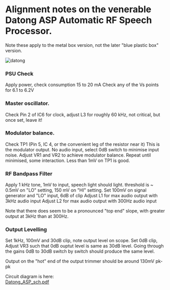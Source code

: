 # Alignment notes on the venerable Datong ASP Automatic RF Speech Processor.

Note these apply to the metal box version, not the later "blue plastic box" version.

 
![datong](https://github.com/rszemeti/AmateurRadioNotes/assets/46870724/5c26d1f8-96a6-467c-a03f-78efc41d1735)

### PSU Check
Apply power, check consumption 15 to 20 mA  Check any of the Vs points for 6.1 to 6.2V
 
### Master oscillator. 
Check Pin 2 of  IC6 for clock, adjust L3 for roughly 60 kHz, not critical, but once set, leave it!
 
### Modulator balance.
Check TP1 (Pin 5, IC 4, or the convenient leg of the resistor near it) This is the modulator output.
No audio input, select 0dB switch to minimise input noise.  Adjust VR1 and VR2 to achieve modulator balance. Repeat until  minimised, some interaction. Less than 1mV on TP1 is good.  

### RF Bandpass Filter
Apply 1 kHz tone, 1mV to input, speech light should light. threshold is ~ 0.5mV on "LO" setting, 150 mV on "HI" setting.
Set 100mV on signal generator and "LO" input, 6dB of clip
Adjust  L1 for max audio output with 3kHz audio input
Adjust L2 for max audio output with 300Hz audio input
 
Note that there does seem to be a pronounced "top end" slope, with greater output at 3kHz than at 300Hz.
 
### Output Levelling
Set 1kHz, 100mV and 30dB clip, note output level on scope.
Set 0dB clip, Adjust VR3 such that 0dB ouptut level is same as 30dB level. Going through the gains 0dB to 30dB switch by switch should produce the same level.
 
Output on the "hot" end of the output trimmer should be around 130mV pk-pk
 
Circuit diagram is here:  
[Datong_ASP_sch.pdf](https://github.com/rszemeti/AmateurRadioNotes/files/11781660/Datong_ASP_sch.pdf)
